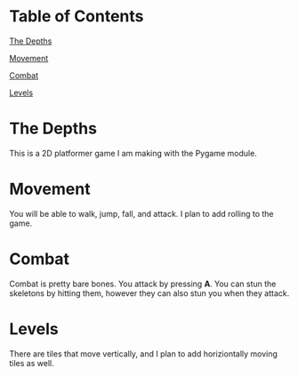 # Table of Contents
[The Depths](https://github.com/GameAddict23/The_Depths/blob/master/README.md#the_depths)

[Movement](https://github.com/GameAddict23/The_Depths/blob/master/README.md#movement)

[Combat](https://github.com/GameAddict23/The_Depths/blob/master/README.md#combat)

[Levels](https://github.com/GameAddict23/The_Depths/blob/master/README.md#levels)

# The Depths
This is a 2D platformer game I am making with the Pygame module. 

# Movement
You will be able to walk, jump, fall, and attack. I plan to add rolling to the game. 

# Combat
Combat is pretty bare bones. You attack by pressing **A**. You can stun the skeletons by hitting them, however they can also stun you when they attack.

# Levels
There are tiles that move vertically, and I plan to add horiziontally moving tiles as well. 

